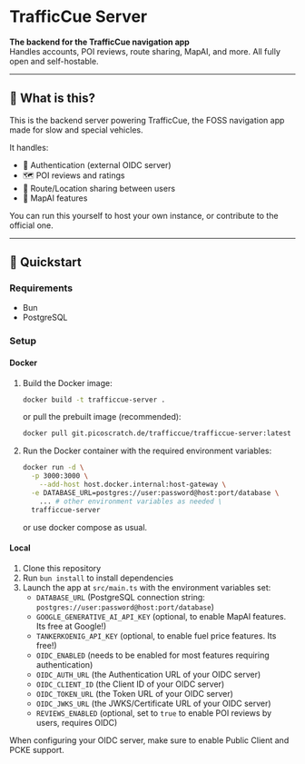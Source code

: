 # TrafficCue Server

**The backend for the TrafficCue navigation app**  
Handles accounts, POI reviews, route sharing, MapAI, and more. All fully open and self-hostable.

---

## 🔧 What is this?

This is the backend server powering TrafficCue, the FOSS navigation app made for slow and special vehicles.

It handles:

- 🔐 Authentication (external OIDC server)
- 🗺️ POI reviews and ratings
- 🔗 Route/Location sharing between users
- 🧠 MapAI features

You can run this yourself to host your own instance, or contribute to the official one.

---

## 🚀 Quickstart

### Requirements

- Bun
- PostgreSQL

### Setup

#### Docker

1. Build the Docker image:
	 ```bash
	 docker build -t trafficcue-server .
	 ```
	 or pull the prebuilt image (recommended):
	 ```bash
	 docker pull git.picoscratch.de/trafficcue/trafficcue-server:latest
	 ```
2. Run the Docker container with the required environment variables:
	 ```bash
	 docker run -d \
	   -p 3000:3000 \
		 --add-host host.docker.internal:host-gateway \
	   -e DATABASE_URL=postgres://user:password@host:port/database \
		 ... # other environment variables as needed \
	   trafficcue-server
	 ```
	 or use docker compose as usual.

#### Local

1. Clone this repository
2. Run `bun install` to install dependencies
3. Launch the app at `src/main.ts` with the environment variables set:
	 - `DATABASE_URL` (PostgreSQL connection string: `postgres://user:password@host:port/database`)
	 - `GOOGLE_GENERATIVE_AI_API_KEY` (optional, to enable MapAI features. Its free at Google!)
	 - `TANKERKOENIG_API_KEY` (optional, to enable fuel price features. Its free!)
	 - `OIDC_ENABLED` (needs to be enabled for most features requiring authentication)
	 - `OIDC_AUTH_URL` (the Authentication URL of your OIDC server)
	 - `OIDC_CLIENT_ID` (the Client ID of your OIDC server)
	 - `OIDC_TOKEN_URL` (the Token URL of your OIDC server)
	 - `OIDC_JWKS_URL` (the JWKS/Certificate URL of your OIDC server)
	 - `REVIEWS_ENABLED` (optional, set to `true` to enable POI reviews by users, requires OIDC)

When configuring your OIDC server, make sure to enable Public Client and PCKE support.
